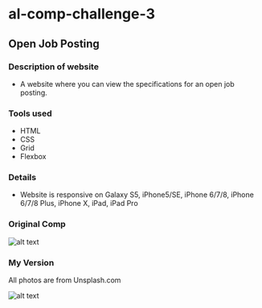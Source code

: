 # al-comp-challenge-3

## Open Job Posting

### Description of website
* A website where you can view the specifications for an open job posting.

### Tools used
* HTML
* CSS
* Grid
* Flexbox

### Details
* Website is responsive on Galaxy S5, iPhone5/SE, iPhone 6/7/8, iPhone 6/7/8 Plus, iPhone X, iPad, iPad Pro

### Original Comp

![alt text](https://farm2.staticflickr.com/1888/44053895094_baf4811990_b.jpg)

### My Version

All photos are from Unsplash.com

![alt text](https://farm2.staticflickr.com/1859/30902019358_35e441c56d_b.jpg)
